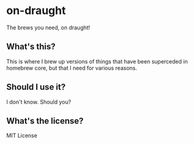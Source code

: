 # on-draught
The brews you need, on draught!

## What's this?
This is where I brew up versions of things that have been superceded in homebrew core, but that I need for various reasons.

## Should I use it?
I don't know. Should you?

## What's the license?
MIT License
